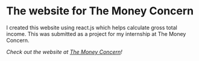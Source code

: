 <h1>The website for The Money Concern</h1>
<p>I created this website using react.js which helps calculate gross total income. This was submitted as a project for my internship at The Money Concern.</p>

<em>Check out the website at <a href="https://sabarish-2.github.io/themoneyconcern">The Money Concern</a>!</em>
